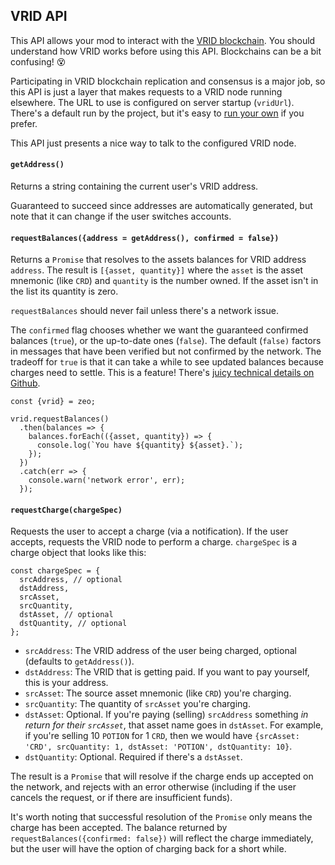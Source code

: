 ## VRID API

This API allows your mod to interact with the [VRID blockchain](/docs/vrid).
You should understand how VRID works before using this API. Blockchains can be a bit confusing! &#x1F635;

Participating in VRID blockchain replication and consensus is a major job, so this API is just a layer that makes requests to a VRID node running elsewhere. The URL to use is configured on server startup (`vridUrl`). There's a default run by the project, but it's easy to [run your own](https://github.com/crds) if you prefer.

This API just presents a nice way to talk to the configured VRID node.

#### `getAddress()`

Returns a string containing the current user's VRID address.

Guaranteed to succeed since addresses are automatically generated, but note that it can change if the user switches accounts.

#### `requestBalances({address = getAddress(), confirmed = false})`

Returns a `Promise` that resolves to the assets balances for VRID address `address`. The result is `[{asset, quantity}]` where the `asset` is the asset mnemonic (like `CRD`) and `quantity` is the number owned. If the asset isn't in the list its quantity is zero.

`requestBalances` should never fail unless there's a network issue.

The `confirmed` flag chooses whether we want the guaranteed confirmed balances (`true`), or the up-to-date ones (`false`). The default (`false)` factors in messages that have been verified but not confirmed by the network. The tradeoff for `true` is that it can take a while to see updated balances because charges need to settle. This is a feature! There's [juicy technical details on Github](https://github.com/modulesio/crds).

```
const {vrid} = zeo;

vrid.requestBalances()
  .then(balances => {
    balances.forEach(({asset, quantity}) => {
      console.log(`You have ${quantity} ${asset}.`);
    });
  })
  .catch(err => {
    console.warn('network error', err);
  });
```

#### `requestCharge(chargeSpec)`

Requests the user to accept a charge (via a notification). If the user accepts, requests the VRID node to perform a charge. `chargeSpec` is a charge object that looks like this:

```
const chargeSpec = {
  srcAddress, // optional
  dstAddress,
  srcAsset,
  srcQuantity,
  dstAsset, // optional
  dstQuantity, // optional
};
```

- `srcAddress`: The VRID address of the user being charged, optional (defaults to `getAddress()`).
- `dstAddress`: The VRID that is getting paid. If you want to pay yourself, this is your address.
- `srcAsset`: The source asset mnemonic (like `CRD`) you're charging.
- `srcQuantity`: The quantity of `srcAsset` you're charging.
- `dstAsset`: Optional. If you're paying (selling) `srcAddress` something _in return for their `srcAsset`_, that asset name goes in `dstAsset`. For example, if you're selling 10 `POTION` for 1 `CRD`, then we would have `{srcAsset: 'CRD', srcQuantity: 1, dstAsset: 'POTION', dstQuantity: 10}`.
- `dstQuantity`: Optional. Required if there's a `dstAsset`.

The result is a `Promise` that will resolve if the charge ends up accepted on the network, and rejects with an error otherwise (including if the user cancels the request, or if there are insufficient funds).

It's worth noting that successful resolution of the `Promise` only means the charge has been accepted. The balance returned by `requestBalances({confirmed: false})` will reflect the charge immediately, but the user will have the option of charging back for a short while.
